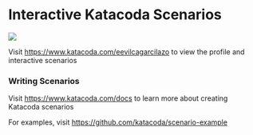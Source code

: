 # Interactive Katacoda Scenarios

[![](http://shields.katacoda.com/katacoda/eevilcagarcilazo/count.svg)](https://www.katacoda.com/eevilcagarcilazo "Get your profile on Katacoda.com")

Visit https://www.katacoda.com/eevilcagarcilazo to view the profile and interactive scenarios

### Writing Scenarios
Visit https://www.katacoda.com/docs to learn more about creating Katacoda scenarios

For examples, visit https://github.com/katacoda/scenario-example
